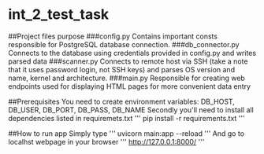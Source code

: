 # int_2_test_task

##Project files purpose
###config.py
Contains important consts responsible for  PostgreSQL database connection.
###db_connector.py
Connects to the database using credentials provided in config.py and writes parsed data
###scanner.py
Connects to remote host via SSH (take a note that it uses password login, not SSH keys) and parses OS version and name, kernel and architecture.
###main.py
Responsible for creating web endpoints used for displaying HTML pages for more convenient data entry  

##Prerequisites
You need to create environment variables: DB_HOST, DB_USER, DB_PORT, DB_PASS, DB_NAME
Secondly you'll need to install all dependencies listed in requiremets.txt
'''
pip install -r requirements.txt
'''

##How to run app
Simply type
'''
uvicorn main:app --reload
'''
And go to localhst webpage in your browser
'''
http://127.0.0.1:8000/
'''
